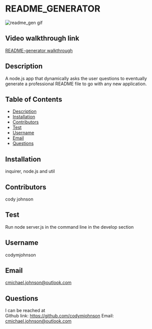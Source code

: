 # README_GENERATOR

![readme_gen gif](https://github.com/codymjohnson/README_Generator/blob/main/assets/Readme_generator.gif)

## Video walkthrough link

[README-generator walkthrough](https://drive.google.com/file/d/1h0uh0-XynXvw4s4QjQgnzUK3Ksi5YBwH/view)

## Description

A node.js app that dynamically asks the user questions to eventually generate a professional README file to go with any new application.

## Table of Contents

* [Description](#description)
* [Installation](#installation)
* [Contributors](#contributors)
* [Test](#test)
* [Username](#username)
* [Email](#email)
* [Questions](#questions)
    
## Installation

inquirer, node.js and util

## Contributors

cody johnson

## Test

Run node server.js in the command line in the develop section

## Username

codymjohnson

## Email

cmichael.johnson@outlook.com

## Questions

I can be reached at
<br>
Github link: https://github.com/codymjohnson 	 Email: cmichael.johnson@outlook.com